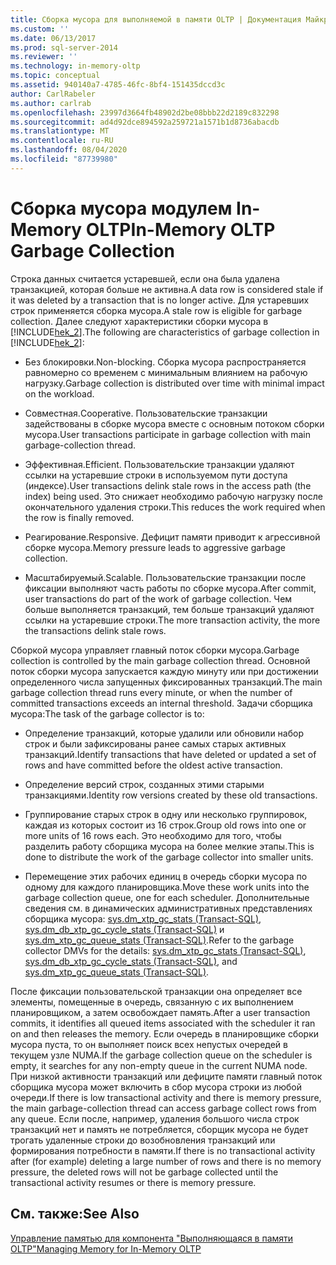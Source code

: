 ```yaml
---
title: Сборка мусора для выполняемой в памяти OLTP | Документация Майкрософт
ms.custom: ''
ms.date: 06/13/2017
ms.prod: sql-server-2014
ms.reviewer: ''
ms.technology: in-memory-oltp
ms.topic: conceptual
ms.assetid: 940140a7-4785-46fc-8bf4-151435dccd3c
author: CarlRabeler
ms.author: carlrab
ms.openlocfilehash: 23997d3664fb48902d2be08bbb22d2189c832298
ms.sourcegitcommit: ad4d92dce894592a259721a1571b1d8736abacdb
ms.translationtype: MT
ms.contentlocale: ru-RU
ms.lasthandoff: 08/04/2020
ms.locfileid: "87739980"
---
```

# <a name="in-memory-oltp-garbage-collection"></a><span data-ttu-id="25f69-102">Сборка мусора модулем In-Memory OLTP</span><span class="sxs-lookup"><span data-stu-id="25f69-102">In-Memory OLTP Garbage Collection</span></span>
  <span data-ttu-id="25f69-103">Строка данных считается устаревшей, если она была удалена транзакцией, которая больше не активна.</span><span class="sxs-lookup"><span data-stu-id="25f69-103">A data row is considered stale if it was deleted by a transaction that is no longer active.</span></span> <span data-ttu-id="25f69-104">Для устаревших строк применяется сборка мусора.</span><span class="sxs-lookup"><span data-stu-id="25f69-104">A stale row is eligible for garbage collection.</span></span> <span data-ttu-id="25f69-105">Далее следуют характеристики сборки мусора в [!INCLUDE[hek_2](../../includes/hek-2-md.md)].</span><span class="sxs-lookup"><span data-stu-id="25f69-105">The following are characteristics of garbage collection in [!INCLUDE[hek_2](../../includes/hek-2-md.md)]:</span></span>  
  
-   <span data-ttu-id="25f69-106">Без блокировки.</span><span class="sxs-lookup"><span data-stu-id="25f69-106">Non-blocking.</span></span> <span data-ttu-id="25f69-107">Сборка мусора распространяется равномерно со временем с минимальным влиянием на рабочую нагрузку.</span><span class="sxs-lookup"><span data-stu-id="25f69-107">Garbage collection is distributed over time with minimal impact on the workload.</span></span>  
  
-   <span data-ttu-id="25f69-108">Совместная.</span><span class="sxs-lookup"><span data-stu-id="25f69-108">Cooperative.</span></span> <span data-ttu-id="25f69-109">Пользовательские транзакции задействованы в сборке мусора вместе с основным потоком сборки мусора.</span><span class="sxs-lookup"><span data-stu-id="25f69-109">User transactions participate in garbage collection with main garbage-collection thread.</span></span>  
  
-   <span data-ttu-id="25f69-110">Эффективная.</span><span class="sxs-lookup"><span data-stu-id="25f69-110">Efficient.</span></span> <span data-ttu-id="25f69-111">Пользовательские транзакции удаляют ссылки на устаревшие строки в используемом пути доступа (индексе).</span><span class="sxs-lookup"><span data-stu-id="25f69-111">User transactions delink stale rows in the access path (the index) being used.</span></span> <span data-ttu-id="25f69-112">Это снижает необходимо рабочую нагрузку после окончательного удаления строки.</span><span class="sxs-lookup"><span data-stu-id="25f69-112">This reduces the work required when the row is finally removed.</span></span>  
  
-   <span data-ttu-id="25f69-113">Реагирование.</span><span class="sxs-lookup"><span data-stu-id="25f69-113">Responsive.</span></span> <span data-ttu-id="25f69-114">Дефицит памяти приводит к агрессивной сборке мусора.</span><span class="sxs-lookup"><span data-stu-id="25f69-114">Memory pressure leads to aggressive garbage collection.</span></span>  
  
-   <span data-ttu-id="25f69-115">Масштабируемый.</span><span class="sxs-lookup"><span data-stu-id="25f69-115">Scalable.</span></span> <span data-ttu-id="25f69-116">Пользовательские транзакции после фиксации выполняют часть работы по сборке мусора.</span><span class="sxs-lookup"><span data-stu-id="25f69-116">After commit, user transactions do part of the work of garbage collection.</span></span> <span data-ttu-id="25f69-117">Чем больше выполняется транзакций, тем больше транзакций удаляют ссылки на устаревшие строки.</span><span class="sxs-lookup"><span data-stu-id="25f69-117">The more transaction activity, the more the transactions delink stale rows.</span></span>  
  
 <span data-ttu-id="25f69-118">Сборкой мусора управляет главный поток сборки мусора.</span><span class="sxs-lookup"><span data-stu-id="25f69-118">Garbage collection is controlled by the main garbage collection thread.</span></span> <span data-ttu-id="25f69-119">Основной поток сборки мусора запускается каждую минуту или при достижении определенного числа запущенных фиксированных транзакций.</span><span class="sxs-lookup"><span data-stu-id="25f69-119">The main garbage collection thread runs every minute, or when the number of committed transactions exceeds an internal threshold.</span></span> <span data-ttu-id="25f69-120">Задачи сборщика мусора:</span><span class="sxs-lookup"><span data-stu-id="25f69-120">The task of the garbage collector is to:</span></span>  
  
-   <span data-ttu-id="25f69-121">Определение транзакций, которые удалили или обновили набор строк и были зафиксированы ранее самых старых активных транзакций.</span><span class="sxs-lookup"><span data-stu-id="25f69-121">Identify transactions that have deleted or updated a set of rows and have committed before the oldest active transaction.</span></span>  
  
-   <span data-ttu-id="25f69-122">Определение версий строк, созданных этими старыми транзакциями.</span><span class="sxs-lookup"><span data-stu-id="25f69-122">Identity row versions created by these old transactions.</span></span>  
  
-   <span data-ttu-id="25f69-123">Группирование старых строк в одну или несколько группировок, каждая из которых состоит из 16 строк.</span><span class="sxs-lookup"><span data-stu-id="25f69-123">Group old rows into one or more units of 16 rows each.</span></span> <span data-ttu-id="25f69-124">Это необходимо для того, чтобы разделить работу сборщика мусора на более мелкие этапы.</span><span class="sxs-lookup"><span data-stu-id="25f69-124">This is done to distribute the work of the garbage collector into smaller units.</span></span>  
  
-   <span data-ttu-id="25f69-125">Перемещение этих рабочих единиц в очередь сборки мусора по одному для каждого планировщика.</span><span class="sxs-lookup"><span data-stu-id="25f69-125">Move these work units into the garbage collection queue, one for each scheduler.</span></span> <span data-ttu-id="25f69-126">Дополнительные сведения см. в динамических административных представлениях сборщика мусора: [sys.dm_xtp_gc_stats (Transact-SQL)](/sql/relational-databases/system-dynamic-management-views/sys-dm-xtp-gc-stats-transact-sql), [sys.dm_db_xtp_gc_cycle_stats (Transact-SQL)](/sql/relational-databases/system-dynamic-management-views/sys-dm-db-xtp-gc-cycle-stats-transact-sql) и [sys.dm_xtp_gc_queue_stats (Transact-SQL)](/sql/relational-databases/system-dynamic-management-views/sys-dm-xtp-gc-queue-stats-transact-sql).</span><span class="sxs-lookup"><span data-stu-id="25f69-126">Refer to the garbage collector DMVs for the details: [sys.dm_xtp_gc_stats &#40;Transact-SQL&#41;](/sql/relational-databases/system-dynamic-management-views/sys-dm-xtp-gc-stats-transact-sql), [sys.dm_db_xtp_gc_cycle_stats &#40;Transact-SQL&#41;](/sql/relational-databases/system-dynamic-management-views/sys-dm-db-xtp-gc-cycle-stats-transact-sql), and [sys.dm_xtp_gc_queue_stats &#40;Transact-SQL&#41;](/sql/relational-databases/system-dynamic-management-views/sys-dm-xtp-gc-queue-stats-transact-sql).</span></span>  
  
 <span data-ttu-id="25f69-127">После фиксации пользовательской транзакции она определяет все элементы, помещенные в очередь, связанную с их выполнением планировщиком, а затем освобождает память.</span><span class="sxs-lookup"><span data-stu-id="25f69-127">After a user transaction commits, it identifies all queued items associated with the scheduler it ran on and then releases the memory.</span></span> <span data-ttu-id="25f69-128">Если очередь в планировщике сборки мусора пуста, то он выполняет поиск всех непустых очередей в текущем узле NUMA.</span><span class="sxs-lookup"><span data-stu-id="25f69-128">If the garbage collection queue on the scheduler is empty, it searches for any non-empty queue in the current NUMA node.</span></span> <span data-ttu-id="25f69-129">При низкой активности транзакций или дефиците памяти главный поток сборщика мусора может включить в сбор мусора строки из любой очереди.</span><span class="sxs-lookup"><span data-stu-id="25f69-129">If there is low transactional activity and there is memory pressure, the main garbage-collection thread can access garbage collect rows from any queue.</span></span> <span data-ttu-id="25f69-130">Если после, например, удаления большого числа строк транзакций нет и память не потребляется, сборщик мусора не будет трогать удаленные строки до возобновления транзакций или формирования потребности в памяти.</span><span class="sxs-lookup"><span data-stu-id="25f69-130">If there is no transactional activity after (for example) deleting a large number of rows and there is no memory pressure, the deleted rows will not be garbage collected until the transactional activity resumes or there is memory pressure.</span></span>  
  
## <a name="see-also"></a><span data-ttu-id="25f69-131">См. также:</span><span class="sxs-lookup"><span data-stu-id="25f69-131">See Also</span></span>  
 [<span data-ttu-id="25f69-132">Управление памятью для компонента "Выполняющаяся в памяти OLTP"</span><span class="sxs-lookup"><span data-stu-id="25f69-132">Managing Memory for In-Memory OLTP</span></span>](../../database-engine/managing-memory-for-in-memory-oltp.md)  
  
  
